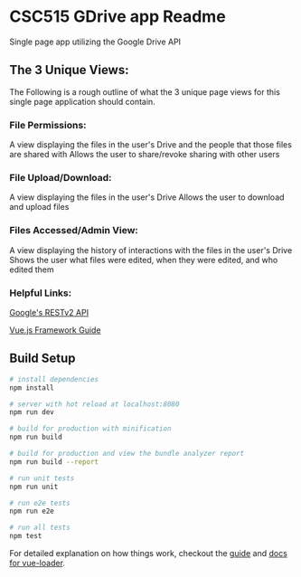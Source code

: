 # CSC515 GDrive app Readme
Single page app utilizing the Google Drive API

## The 3 Unique Views:
The Following is a rough outline of what the 3 unique page views for this single page application should contain.

### File Permissions:
A view displaying the files in the user's Drive and the people that those files are shared with
  Allows the user to share/revoke sharing with other users

### File Upload/Download:
A view displaying the files in the user's Drive
  Allows the user to download and upload files

### Files Accessed/Admin View:
A view displaying the history of interactions with the files in the user's Drive
  Shows the user what files were edited, when they were edited, and who edited them

### Helpful Links:
[Google's RESTv2 API](https://developers.google.com/drive/v2/reference/)

[Vue.js Framework Guide](https://vuejs.org/v2/guide/)


## Build Setup

``` bash
# install dependencies
npm install

# server with hot reload at localhost:8080
npm run dev

# build for production with minification
npm run build

# build for production and view the bundle analyzer report
npm run build --report

# run unit tests
npm run unit

# run e2e tests
npm run e2e

# run all tests
npm test
```

For detailed explanation on how things work, checkout the [guide](http://vuejs-templates.github.io/webpack/) and [docs for vue-loader](http://vuejs.github.io/vue-loader).
